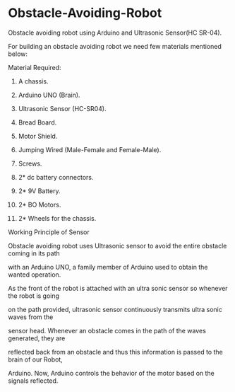 # Obstacle-Avoiding-Robot
Obstacle avoiding robot using Arduino and Ultrasonic Sensor(HC SR-04).

For building an obstacle avoiding robot we need few materials mentioned below:

Material Required:

1. A chassis.

2. Arduino UNO (Brain).

3. Ultrasonic Sensor (HC-SR04).

4. Bread Board.

5. Motor Shield.

6. Jumping Wired (Male-Female and Female-Male).

7. Screws.

8. 2* dc battery connectors.

9. 2* 9V Battery.

10. 2* BO Motors.

11. 2* Wheels for the chassis.

Working Principle of Sensor

Obstacle avoiding robot uses Ultrasonic sensor to avoid the entire obstacle coming in its path

with an Arduino UNO, a family member of Arduino used to obtain the wanted operation.

As the front of the robot is attached with an ultra sonic sensor so whenever the robot is going

on the path provided, ultrasonic sensor continuously transmits ultra sonic waves from the

sensor head. Whenever an obstacle comes in the path of the waves generated, they are

reflected back from an obstacle and thus this information is passed to the brain of our Robot,

Arduino. Now, Arduino controls the behavior of the motor based on the signals reflected.

